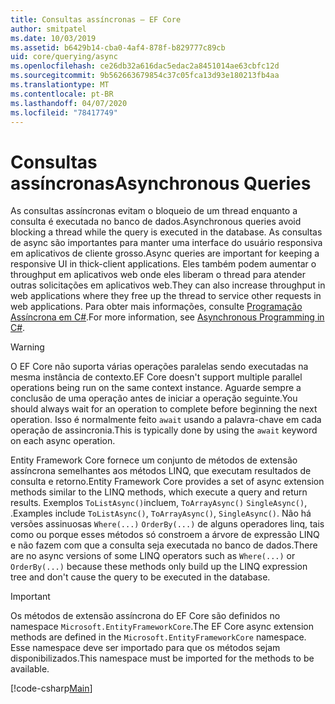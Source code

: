 ```yaml
---
title: Consultas assíncronas – EF Core
author: smitpatel
ms.date: 10/03/2019
ms.assetid: b6429b14-cba0-4af4-878f-b829777c89cb
uid: core/querying/async
ms.openlocfilehash: ce26db32a616dac5edac2a8451014ae63cbfc12d
ms.sourcegitcommit: 9b562663679854c37c05fca13d93e180213fb4aa
ms.translationtype: MT
ms.contentlocale: pt-BR
ms.lasthandoff: 04/07/2020
ms.locfileid: "78417749"
---
```

# <a name="asynchronous-queries"></a><span data-ttu-id="517e0-102">Consultas assíncronas</span><span class="sxs-lookup"><span data-stu-id="517e0-102">Asynchronous Queries</span></span>

<span data-ttu-id="517e0-103">As consultas assíncronas evitam o bloqueio de um thread enquanto a consulta é executada no banco de dados.</span><span class="sxs-lookup"><span data-stu-id="517e0-103">Asynchronous queries avoid blocking a thread while the query is executed in the database.</span></span> <span data-ttu-id="517e0-104">As consultas de async são importantes para manter uma interface do usuário responsiva em aplicativos de cliente grosso.</span><span class="sxs-lookup"><span data-stu-id="517e0-104">Async queries are important for keeping a responsive UI in thick-client applications.</span></span> <span data-ttu-id="517e0-105">Eles também podem aumentar o throughput em aplicativos web onde eles liberam o thread para atender outras solicitações em aplicativos web.</span><span class="sxs-lookup"><span data-stu-id="517e0-105">They can also increase throughput in web applications where they free up the thread to service other requests in web applications.</span></span> <span data-ttu-id="517e0-106">Para obter mais informações, consulte [Programação Assíncrona em C#](/dotnet/csharp/async).</span><span class="sxs-lookup"><span data-stu-id="517e0-106">For more information, see [Asynchronous Programming in C#](/dotnet/csharp/async).</span></span>

> [!WARNING]  
> <span data-ttu-id="517e0-107">O EF Core não suporta várias operações paralelas sendo executadas na mesma instância de contexto.</span><span class="sxs-lookup"><span data-stu-id="517e0-107">EF Core doesn't support multiple parallel operations being run on the same context instance.</span></span> <span data-ttu-id="517e0-108">Aguarde sempre a conclusão de uma operação antes de iniciar a operação seguinte.</span><span class="sxs-lookup"><span data-stu-id="517e0-108">You should always wait for an operation to complete before beginning the next operation.</span></span> <span data-ttu-id="517e0-109">Isso é normalmente feito `await` usando a palavra-chave em cada operação de assincronia.</span><span class="sxs-lookup"><span data-stu-id="517e0-109">This is typically done by using the `await` keyword on each async operation.</span></span>

<span data-ttu-id="517e0-110">Entity Framework Core fornece um conjunto de métodos de extensão assíncrona semelhantes aos métodos LINQ, que executam resultados de consulta e retorno.</span><span class="sxs-lookup"><span data-stu-id="517e0-110">Entity Framework Core provides a set of async extension methods similar to the LINQ methods, which execute a query and return results.</span></span> <span data-ttu-id="517e0-111">Exemplos `ToListAsync()`incluem, `ToArrayAsync()` `SingleAsync()`, .</span><span class="sxs-lookup"><span data-stu-id="517e0-111">Examples include `ToListAsync()`, `ToArrayAsync()`, `SingleAsync()`.</span></span> <span data-ttu-id="517e0-112">Não há versões assinuosas `Where(...)` `OrderBy(...)` de alguns operadores linq, tais como ou porque esses métodos só constroem a árvore de expressão LINQ e não fazem com que a consulta seja executada no banco de dados.</span><span class="sxs-lookup"><span data-stu-id="517e0-112">There are no async versions of some LINQ operators such as `Where(...)` or `OrderBy(...)` because these methods only build up the LINQ expression tree and don't cause the query to be executed in the database.</span></span>

> [!IMPORTANT]  
> <span data-ttu-id="517e0-113">Os métodos de extensão assíncrona do EF Core são definidos no namespace `Microsoft.EntityFrameworkCore`.</span><span class="sxs-lookup"><span data-stu-id="517e0-113">The EF Core async extension methods are defined in the `Microsoft.EntityFrameworkCore` namespace.</span></span> <span data-ttu-id="517e0-114">Esse namespace deve ser importado para que os métodos sejam disponibilizados.</span><span class="sxs-lookup"><span data-stu-id="517e0-114">This namespace must be imported for the methods to be available.</span></span>

[!code-csharp[Main](../../../samples/core/Querying/Async/Sample.cs#ToListAsync)]
